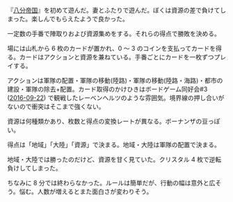 『[八分帝国](http://hobbyjapan.co.jp/gamelist/8min/)』を初めて遊んだ。妻とふたりで遊んだ。ぼくは資源の差で負けてしまった。楽しんでもらえたようで良かった。

一定数の手番で陣取りおよび資源集めをする。それらの得点で勝敗を決める。

場には山札から 6 枚のカードが置かれ、0 〜 3 のコインを支払ってカードを得る。カードはアクションと資源を兼ねている。手番ごとにカードを一枚ずつプレイする。

アクションは軍隊の配置・軍隊の移動(陸路)・軍隊の移動(陸路・海路)・都市の建設・軍隊の除去+配置。カード取得のかけひきはボードゲーム同好会#3 ([2016-09-22][]) で観戦したレーベンヘルツのような雰囲気。境界線の押し合いがないので衝突はそこまで強くない。

資源は何種類かあり、枚数と得点の変換レートが異なる。ボーナンザの豆っぽい。

得点は「地域」「大陸」「資源」で決まる。地域・大陸は軍隊の配置で決まる。

地域・大陸では勝ったのだけど、資源を甘く見ていた。クリスタル 4 枚で逆転負けしてしまった。

ちなみに 8 分では終わらなかった。ルールは簡単だが、行動の幅は意外と広そう。悩む。人数が増えるとまた面白さが変わりそう。

[2016-09-22]: http://blog.bouzuya.net/2016/09/22/
